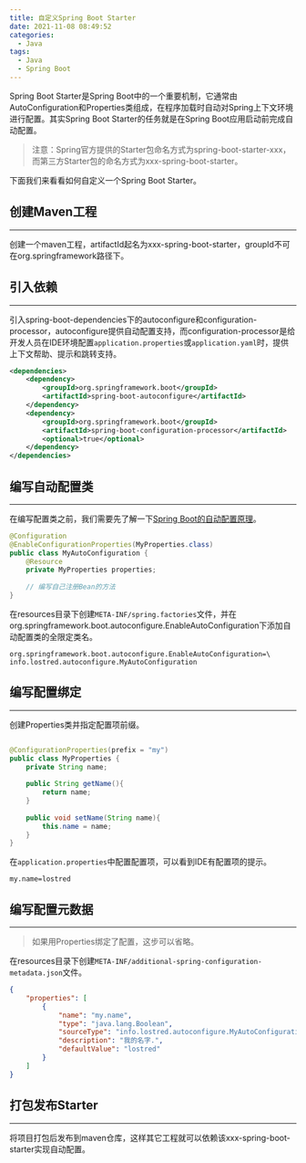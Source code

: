 ```yaml
---
title: 自定义Spring Boot Starter
date: 2021-11-08 08:49:52
categories:
  - Java
tags:
  - Java
  - Spring Boot
---
```


Spring Boot Starter是Spring Boot中的一个重要机制，它通常由AutoConfiguration和Properties类组成，在程序加载时自动对Spring上下文环境进行配置。其实Spring Boot Starter的任务就是在Spring Boot应用启动前完成自动配置。

> 注意：Spring官方提供的Starter包命名方式为spring-boot-starter-xxx，而第三方Starter包的命名方式为xxx-spring-boot-starter。

下面我们来看看如何自定义一个Spring Boot Starter。

## 创建Maven工程

---

创建一个maven工程，artifactId起名为xxx-spring-boot-starter，groupId不可在org.springframework路径下。

## 引入依赖

---

引入spring-boot-dependencies下的autoconfigure和configuration-processor，autoconfigure提供自动配置支持，而configuration-processor是给开发人员在IDE环境配置`application.properties`或`application.yaml`时，提供上下文帮助、提示和跳转支持。

```xml
<dependencies>
    <dependency>
        <groupId>org.springframework.boot</groupId>
        <artifactId>spring-boot-autoconfigure</artifactId>
    </dependency>
    <dependency>
        <groupId>org.springframework.boot</groupId>
        <artifactId>spring-boot-configuration-processor</artifactId>
        <optional>true</optional>
    </dependency>
</dependencies>
```

## 编写自动配置类

---

在编写配置类之前，我们需要先了解一下[Spring Boot的自动配置原理](./spring-boot-autoconfigure-principle)。

```java
@Configuration
@EnableConfigurationProperties(MyProperties.class)
public class MyAutoConfiguration { 
    @Resource
    private MyProperties properties;
    
    // 编写自己注册Bean的方法
}
```

在resources目录下创建`META-INF/spring.factories`文件，并在org.springframework.boot.autoconfigure.EnableAutoConfiguration下添加自动配置类的全限定类名。

```properties
org.springframework.boot.autoconfigure.EnableAutoConfiguration=\
info.lostred.autoconfigure.MyAutoConfiguration
```

## 编写配置绑定

---

创建Properties类并指定配置项前缀。

```java

@ConfigurationProperties(prefix = "my")
public class MyProperties {
    private String name;
    
    public String getName(){
        return name;
    }
    
    public void setName(String name){
        this.name = name;
    }
}
```

在`application.properties`中配置配置项，可以看到IDE有配置项的提示。

```properties
my.name=lostred
```

## 编写配置元数据

---

> 如果用Properties绑定了配置，这步可以省略。

在resources目录下创建`META-INF/additional-spring-configuration-metadata.json`文件。

```json
{
    "properties": [
        {
            "name": "my.name",
            "type": "java.lang.Boolean",
            "sourceType": "info.lostred.autoconfigure.MyAutoConfiguration",
            "description": "我的名字.",
            "defaultValue": "lostred"
        }
    ]
}
```

## 打包发布Starter

---

将项目打包后发布到maven仓库，这样其它工程就可以依赖该xxx-spring-boot-starter实现自动配置。
